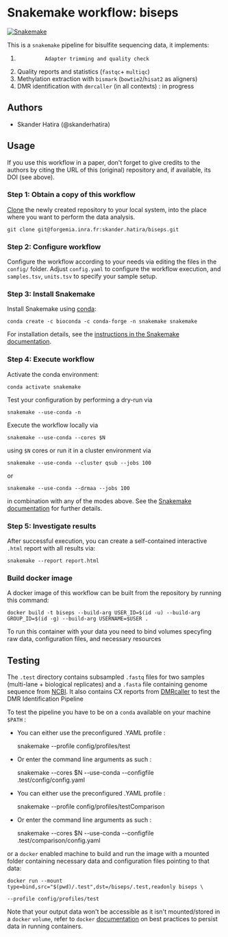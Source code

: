 # Snakemake workflow: biseps

[![Snakemake](https://img.shields.io/badge/snakemake-≥5.23.0-brightgreen.svg)](https://snakemake.bitbucket.io)

This is a `snakemake` pipeline for bisulfite sequencing data, it implements:

1.              Adapter trimming and quality check
2.  Quality reports and statistics (`fastqc`+ `multiqc`)
3.  Methylation extraction with `bismark` (`bowtie2`/`hisat2` as aligners)
4.  DMR identification with `dmrcaller` (in all contexts) : in progress

## Authors

-   Skander Hatira (@skanderhatira)

## Usage

If you use this workflow in a paper, don't forget to give credits to the authors by citing the URL of this (original) repository and, if available, its DOI (see above).

### Step 1: Obtain a copy of this workflow

[Clone](https://help.github.com/en/articles/cloning-a-repository) the newly created repository to your local system, into the place where you want to perform the data analysis.

    git clone git@forgemia.inra.fr:skander.hatira/biseps.git

### Step 2: Configure workflow

Configure the workflow according to your needs via editing the files in the `config/` folder. Adjust `config.yaml` to configure the workflow execution, and `samples.tsv`, `units.tsv` to specify your sample setup.

### Step 3: Install Snakemake

Install Snakemake using [conda](https://conda.io/projects/conda/en/latest/user-guide/install/index.html):

    conda create -c bioconda -c conda-forge -n snakemake snakemake

For installation details, see the [instructions in the Snakemake documentation](https://snakemake.readthedocs.io/en/stable/getting_started/installation.html).

### Step 4: Execute workflow

Activate the conda environment:

    conda activate snakemake

Test your configuration by performing a dry-run via

    snakemake --use-conda -n

Execute the workflow locally via

    snakemake --use-conda --cores $N

using `$N` cores or run it in a cluster environment via

    snakemake --use-conda --cluster qsub --jobs 100

or

    snakemake --use-conda --drmaa --jobs 100

in combination with any of the modes above.
See the [Snakemake documentation](https://snakemake.readthedocs.io/en/stable/executable.html) for further details.

### Step 5: Investigate results

After successful execution, you can create a self-contained interactive `.html` report with all results via:

    snakemake --report report.html

### Build docker image

A docker image of this workflow can be built from the repository by running this command:

    docker build -t biseps --build-arg USER_ID=$(id -u) --build-arg GROUP_ID=$(id -g) --build-arg USERNAME=$USER .

To run this container with your data you need to bind volumes specyfing raw data, configuration files, and necessary resources

## Testing

The `.test` directory contains subsampled `.fastq` files for two samples (multi-lane + biological replicates) and a `.fasta` file containing genome sequence from [NCBI](https://www.ncbi.nlm.nih.gov/nuccore/NC_041792.1?report=fasta).
It also contains CX reports from [DMRcaller](https://bioconductor.org/packages/release/bioc/html/DMRcaller.html) to test the DMR Identification Pipeline

To test the pipeline you have to be on a `conda` available on your machine `$PATH` :

-   You can either use the preconfigured .YAML profile :

    snakemake --profile config/profiles/test

-   Or enter the command line arguments as such :

    snakemake --cores $N --use-conda --configfile .test/config/config.yaml

-   You can either use the preconfigured .YAML profile :

    snakemake --profile config/profiles/testComparison

-   Or enter the command line arguments as such :

    snakemake --cores $N --use-conda --configfile .test/comparison/config.yaml

or a `docker` enabled machine to build and run the image with a mounted folder containing necessary data and configuration files pointing to that data:

    docker run --mount type=bind,src="$(pwd)/.test",dst=/biseps/.test,readonly biseps \

    --profile config/profiles/test

Note that your output data won't be accessible as it isn't mounted/stored in a `docker` `volume`, refer to `docker` [documentation](https://docs.docker.com/storage/volumes/) on best practices to persist data in running containers.
